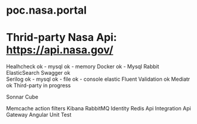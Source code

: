 # poc.nasa.portal

# Thrid-party Nasa Api: https://api.nasa.gov/

Healhcheck
	ok - mysql
	ok - memory
Docker
	ok - Mysql
	Rabbit
	ElasticSearch
Swagger
	ok	
Serilog
	ok - mysql
	ok - file
	ok - console
	elastic
Fluent Validation
	ok
Mediatr
	ok
Third-party
	in progress

Sonnar Cube

Memcache
action filters
Kibana
RabbitMQ
Identity
Redis
Api Integration
Api Gateway
Angular
Unit Test